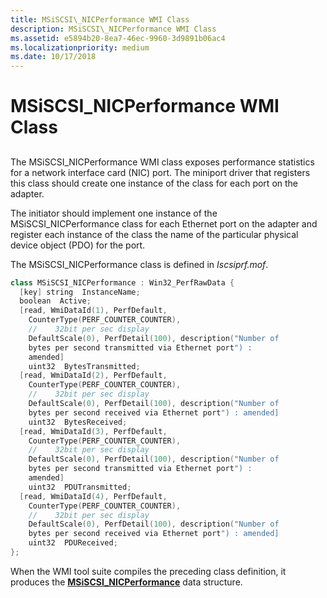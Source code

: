 ```yaml
---
title: MSiSCSI\_NICPerformance WMI Class
description: MSiSCSI\_NICPerformance WMI Class
ms.assetid: e5894b20-8ea7-46ec-9960-3d9891b06ac4
ms.localizationpriority: medium
ms.date: 10/17/2018
---
```


# MSiSCSI\_NICPerformance WMI Class


## <span id="ddk_msiscsi_nicperformance_wmi_class_kr"></span><span id="DDK_MSISCSI_NICPERFORMANCE_WMI_CLASS_KR"></span>


The MSiSCSI\_NICPerformance WMI class exposes performance statistics for a network interface card (NIC) port. The miniport driver that registers this class should create one instance of the class for each port on the adapter.

The initiator should implement one instance of the MSiSCSI\_NICPerformance class for each Ethernet port on the adapter and register each instance of the class the name of the particular physical device object (PDO) for the port.

The MSiSCSI\_NICPerformance class is defined in *Iscsiprf.mof*.

```cpp
class MSiSCSI_NICPerformance : Win32_PerfRawData {
  [key] string  InstanceName;
  boolean  Active;
  [read, WmiDataId(1), PerfDefault, 
    CounterType(PERF_COUNTER_COUNTER),
    //    32bit per sec display
    DefaultScale(0), PerfDetail(100), description("Number of 
    bytes per second transmitted via Ethernet port") : 
    amended] 
    uint32  BytesTransmitted;
  [read, WmiDataId(2), PerfDefault, 
    CounterType(PERF_COUNTER_COUNTER),
    //    32bit per sec display
    DefaultScale(0), PerfDetail(100), description("Number of 
    bytes per second received via Ethernet port") : amended] 
    uint32  BytesReceived;
  [read, WmiDataId(3), PerfDefault, 
    CounterType(PERF_COUNTER_COUNTER),
    //    32bit per sec display
    DefaultScale(0), PerfDetail(100), description("Number of 
    bytes per second transmitted via Ethernet port") :
    amended] 
    uint32  PDUTransmitted;
  [read, WmiDataId(4), PerfDefault, 
    CounterType(PERF_COUNTER_COUNTER),
    //    32bit per sec display
    DefaultScale(0), PerfDetail(100), description("Number of 
    bytes per second received via Ethernet port") : amended]
    uint32  PDUReceived;
};
```

When the WMI tool suite compiles the preceding class definition, it produces the [**MSiSCSI\_NICPerformance**](https://msdn.microsoft.com/library/windows/hardware/ff563087) data structure.

 

 





